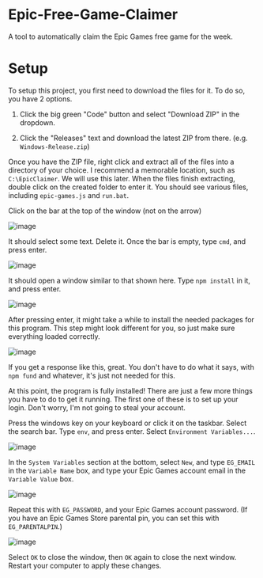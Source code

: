 # Epic-Free-Game-Claimer
A tool to automatically claim the Epic Games free game for the week.




# Setup
To setup this project, you first need to download the files for it. To do so, you have 2 options.

1) Click the big green "Code" button and select "Download ZIP" in the dropdown.

2) Click the "Releases" text and download the latest ZIP from there. (e.g. `Windows-Release.zip`)


Once you have the ZIP file, right click and extract all of the files into a directory of your choice. I recommend a memorable location, such as `C:\EpicClaimer`. We will use this later.
When the files finish extracting, double click on the created folder to enter it. You should see various files, including `epic-games.js` and `run.bat`.

Click on the bar at the top of the window (not on the arrow)

![image](https://github.com/user-attachments/assets/bfe3ff25-fafb-4cf4-8095-d119ca936965)


It should select some text. Delete it. Once the bar is empty, type `cmd`, and press enter.

![image](https://github.com/user-attachments/assets/f3bb0d26-2181-417c-aaeb-43784edefd79)

It should open a window similar to that shown here. Type `npm install` in it, and press enter.

![image](https://github.com/user-attachments/assets/bfc060b9-dbbc-4572-b258-a15506ce8054)

After pressing enter, it might take a while to install the needed packages for this program. This step might look different for you, so just make sure everything loaded correctly.

![image](https://github.com/user-attachments/assets/11813410-d4b9-4d4c-b369-b10d008d338c)

If you get a response like this, great. You don't have to do what it says, with `npm fund` and whatever, it's just not needed for this.

At this point, the program is fully installed! There are just a few more things you have to do to get it running.
The first one of these is to set up your login. Don't worry, I'm not going to steal your account.

Press the windows key on your keyboard or click it on the taskbar. Select the search bar. Type `env`, and press enter.
Select `Environment Variables...`.

![image](https://github.com/user-attachments/assets/fa5afc59-d040-4dbf-99a2-54e290bcebce)

In the `System Variables` section at the bottom, select `New`, and type `EG_EMAIL` in the `Variable Name` box, and type your Epic Games account email in the `Variable Value` box.

![image](https://github.com/user-attachments/assets/16baca68-043c-45ea-93d5-1922f400cc33)

Repeat this with `EG_PASSWORD`, and your Epic Games account password. (If you have an Epic Games Store parental pin, you can set this with `EG_PARENTALPIN`.)

![image](https://github.com/user-attachments/assets/9cb1ed22-45fd-4783-8a1a-56ac21008985)

Select `OK` to close the window, then `OK` again to close the next window. Restart your computer to apply these changes.
